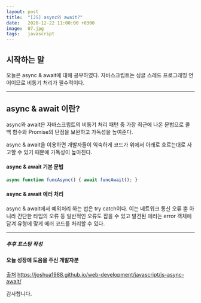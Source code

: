 ```yaml
---
layout: post
title:  "[JS] async와 await?"
date:   2020-12-22 11:00:00 +0300
image:  07.jpg
tags:   javascript
---
```



## 시작하는 말

오늘은 async & await에 대해 공부하였다. 자바스크립트는 싱글 스레드 프로그래밍 언어이므로 비동기 처리가 필수적이다.

***

## async & await 이란?

async와 await은 자바스크립트의 비동기 처리 패턴 중 가장 최근에 나온 문법으로 콜백 함수와 Promise의 단점을 보완하고 가독성을 높여준다.


async & await을 이용하면 개발자들이 익숙하게 코드가 위에서 아래로 흐르는대로 사고할 수 있기 때문에 가독성이 높아진다.


#### async & await 기본 문법

~~~javascript
async function funcAsync() { await funcAwait(); }
~~~


#### async & await 에러 처리

async & await에서 예외처리 하는 법은 try catch이다. 이는 네트워크 통신 오류 뿐 아니라 간단한 타입의 오류 등 일반적인 오류도 잡을 수 있고 발견된 에러는 error 객체에 담겨 유형에 맞게 에러 코드를 처리할 수 있다.


***


##### 추후 포스팅 작성


#### 오늘 성장에 도움을 주신 개발자분

[출처](https://joshua1988.github.io/web-development/javascript/js-async-await/) https://joshua1988.github.io/web-development/javascript/js-async-await/

감사합니다.
